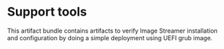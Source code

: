 # Support tools



This artifact bundle contains artifacts to verify Image Streamer installation and configuration by doing a simple deployment using UEFI grub image.
